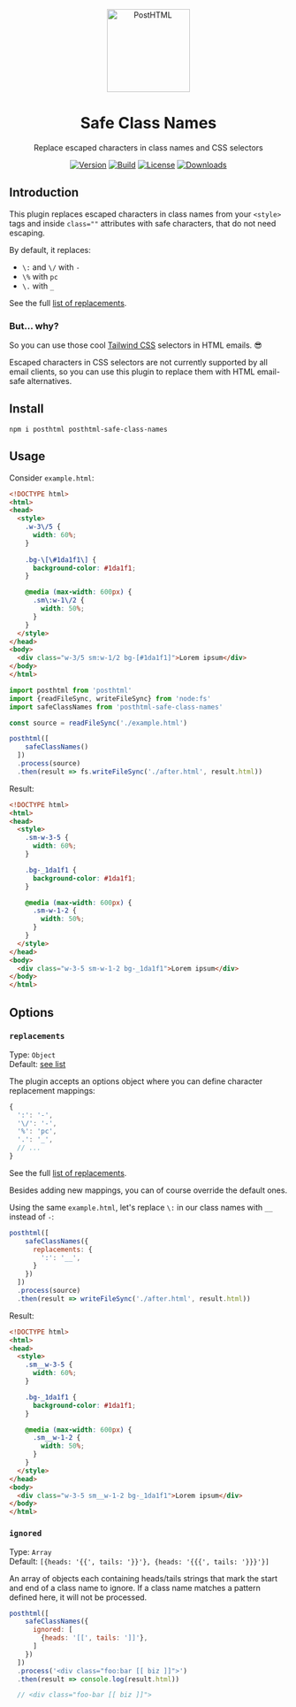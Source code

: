 <div align="center">
  <img width="150" height="150" title="PostHTML" src="https://posthtml.github.io/posthtml/logo.svg">
  <h1>Safe Class Names</h1>
  <p>Replace escaped characters in class names and CSS selectors</p>

  [![Version][npm-version-shield]][npm]
  [![Build][github-ci-shield]][github-ci]
  [![License][license-shield]][license]
  [![Downloads][npm-stats-shield]][npm-stats]
</div>

## Introduction

This plugin replaces escaped characters in class names from your `<style>` tags and inside `class=""` attributes with safe characters, that do not need escaping.

By default, it replaces:

- `\:` and `\/` with `-`
- `\%` with `pc`
- `\.` with `_`

See the full [list of replacements](lib/index.js#L19-L51).

### But... why?

So you can use those cool [Tailwind CSS](https://tailwindcss.com) selectors in HTML emails. 😎

Escaped characters in CSS selectors are not currently supported by all email clients, so you can use this plugin to replace them with HTML email-safe alternatives.

## Install

```
npm i posthtml posthtml-safe-class-names
```

## Usage

Consider `example.html`:

```html
<!DOCTYPE html>
<html>
<head>
  <style>
    .w-3\/5 {
      width: 60%;
    }
    
    .bg-\[\#1da1f1\] {
      background-color: #1da1f1;
    }

    @media (max-width: 600px) {
      .sm\:w-1\/2 {
        width: 50%;
      }
    }
  </style>
</head>
<body>
  <div class="w-3/5 sm:w-1/2 bg-[#1da1f1]">Lorem ipsum</div>
</body>
</html>
```

```js
import posthtml from 'posthtml'
import {readFileSync, writeFileSync} from 'node:fs'
import safeClassNames from 'posthtml-safe-class-names'

const source = readFileSync('./example.html')

posthtml([
    safeClassNames()
  ])
  .process(source)
  .then(result => fs.writeFileSync('./after.html', result.html))
```

Result:

```html
<!DOCTYPE html>
<html>
<head>
  <style>
    .sm-w-3-5 {
      width: 60%;
    }

    .bg-_1da1f1 {
      background-color: #1da1f1;
    }

    @media (max-width: 600px) {
      .sm-w-1-2 {
        width: 50%;
      }
    }
  </style>
</head>
<body>
  <div class="w-3-5 sm-w-1-2 bg-_1da1f1">Lorem ipsum</div>
</body>
</html>
```

## Options

### `replacements`

Type: `Object`\
Default: [see list](lib/index.js#L19-L51)

The plugin accepts an options object where you can define character replacement mappings:

```js
{
  ':': '-',
  '\/': '-',
  '%': 'pc',
  '.': '_',
  // ...
}
```

See the full [list of replacements](lib/index.js#L19-L51).

Besides adding new mappings, you can of course override the default ones.

Using the same `example.html`, let's replace `\:` in our class names with `__` instead of `-`:

```js
posthtml([
    safeClassNames({
      replacements: {
        ':': '__',
      }
    })
  ])
  .process(source)
  .then(result => writeFileSync('./after.html', result.html))
```

Result:

```html
<!DOCTYPE html>
<html>
<head>
  <style>
    .sm__w-3-5 {
      width: 60%;
    }

    .bg-_1da1f1 {
      background-color: #1da1f1;
    }

    @media (max-width: 600px) {
      .sm__w-1-2 {
        width: 50%;
      }
    }
  </style>
</head>
<body>
  <div class="w-3-5 sm__w-1-2 bg-_1da1f1">Lorem ipsum</div>
</body>
</html>
```

### `ignored`

Type: `Array`\
Default: `[{heads: '{{', tails: '}}'}, {heads: '{{{', tails: '}}}'}]`

An array of objects each containing heads/tails strings that mark the start and end of a class name to ignore. If a class name matches a pattern defined here, it will not be processed.

```js
posthtml([
    safeClassNames({
      ignored: [
        {heads: '[[', tails: ']]'},
      ]
    })
  ])
  .process('<div class="foo:bar [[ biz ]]">')
  .then(result => console.log(result.html))

  // <div class="foo-bar [[ biz ]]">
```

[npm]: https://www.npmjs.com/package/posthtml-safe-class-names
[npm-version-shield]: https://img.shields.io/npm/v/posthtml-safe-class-names.svg
[npm-stats]: http://npm-stat.com/charts.html?package=posthtml-safe-class-names
[npm-stats-shield]: https://img.shields.io/npm/dt/posthtml-safe-class-names.svg
[github-ci]: https://github.com/posthtml/posthtml-safe-class-names/actions
[github-ci-shield]: https://github.com/posthtml/posthtml-safe-class-names/actions/workflows/nodejs.yml/badge.svg
[license]: ./LICENSE
[license-shield]: https://img.shields.io/npm/l/posthtml-safe-class-names.svg
